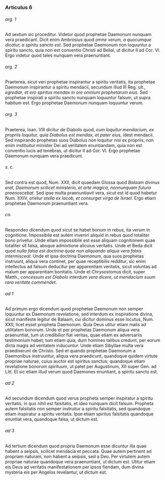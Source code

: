 ### Articulus 6

###### arg. 1
Ad sextum sic proceditur. Videtur quod prophetae Daemonum nunquam vera praedicant. Dicit enim Ambrosius quod *omne verum, a quocumque dicatur, a spiritu sancto est*. Sed prophetae Daemonum non loquuntur a spiritu sancto, quia non est conventio Christi ad Belial, ut dicitur II ad Cor. VI. Ergo videtur quod tales nunquam vera praenuntiant.

###### arg. 2
Praeterea, sicut veri prophetae inspirantur a spiritu veritatis, ita prophetae Daemonum inspirantur a spiritu mendacii, secundum illud III Reg. ult., *egrediar, et ero spiritus mendax in ore omnium prophetarum eius*. Sed prophetae inspirati a spiritu sancto nunquam loquuntur falsum, ut supra habitum est. Ergo prophetae Daemonum nunquam loquuntur verum.

###### arg. 3
Praeterea, Ioan. VIII dicitur de Diabolo quod, *cum loquitur mendacium, ex propriis loquitur, quia Diabolus est mendax, et pater eius*, idest mendacii. Sed inspirando prophetas suos Diabolus non loquitur nisi ex propriis, non enim instituitur minister Dei ad veritatem enuntiandam, quia non est conventio lucis ad tenebras, ut dicitur II ad Cor. VI. Ergo prophetae Daemonum nunquam vera praedicunt.

###### s. c.
Sed contra est quod, Num. XXII, dicit quaedam Glossa quod *Balaam divinus erat, Daemonum scilicet ministerio, et arte magica, nonnunquam futura praenoscebat*. Sed ipse multa praenuntiavit vera, sicut est id quod habetur Num. XXIV, *orietur stella ex Iacob, et consurget virga de Israel*. Ergo etiam prophetae Daemonum praenuntiant vera.

###### co.
Respondeo dicendum quod sicut se habet bonum in rebus, ita verum in cognitione. Impossibile est autem inveniri aliquid in rebus quod totaliter bono privetur. Unde etiam impossibile est esse aliquam cognitionem quae totaliter sit falsa, absque admixtione alicuius veritatis. Unde et Beda dicit quod *nulla falsa est doctrina quae non aliquando aliqua vera falsis intermisceat*. Unde et ipsa doctrina Daemonum, qua suos prophetas instruunt, aliqua vera continet, per quae receptibilis redditur, sic enim intellectus ad falsum deducitur per apparentiam veritatis, sicut voluntas ad malum per apparentiam bonitatis. Unde et Chrysostomus dicit, super Matth., *concessum est Diabolo interdum vera dicere, ut mendacium suum rara veritate commendet*.

###### ad 1
Ad primum ergo dicendum quod prophetae Daemonum non semper loquuntur ex Daemonum revelatione, sed interdum ex inspiratione divina, sicut manifeste legitur de Balaam, cui dicitur dominus esse locutus, Num. XXII, licet esset propheta Daemonum. Quia Deus utitur etiam malis ad utilitatem bonorum. Unde et per prophetas Daemonum aliqua vera praenuntiat, tum ut credibilior fiat veritas, quae etiam ex adversariis testimonium habet; tum etiam quia, dum homines talibus credunt, per eorum dicta magis ad veritatem inducuntur. Unde etiam Sibyllae multa vera praedixerunt de Christo. Sed et quando prophetae Daemonum a Daemonibus instruuntur, aliqua vera praedicunt, quandoque quidem virtute propriae naturae, cuius auctor est spiritus sanctus; quandoque etiam revelatione bonorum spirituum, ut patet per Augustinum, XII super Gen. ad Litt. Et sic etiam illud verum quod Daemones enuntiant, a spiritu sancto est.

###### ad 2
Ad secundum dicendum quod verus propheta semper inspiratur a spiritu veritatis, in quo nihil est falsitatis, et ideo nunquam dicit falsum. Propheta autem falsitatis non semper instruitur a spiritu falsitatis, sed quandoque etiam inspiratur a spiritu veritatis. Ipse etiam spiritus falsitatis quandoque enuntiat vera, quandoque falsa, ut dictum est.

###### ad 3
Ad tertium dicendum quod propria Daemonum esse dicuntur illa quae habent a seipsis, scilicet mendacia et peccata. Quae autem pertinent ad propriam naturam, non habent a seipsis, sed a Deo. Per virtutem autem propriae naturae quandoque vera praenuntiant, ut dictum est. Utitur etiam eis Deus ad veritatis manifestationem per ipsos fiendam, dum divina mysteria eis per Angelos revelantur, ut dictum est.

